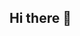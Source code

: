 ## Hi there 👋

<!--
**sgs-programmer/sgs-programmer** is a ✨ _special_ ✨ repository because its `README.md` (this file) appears on your GitHub profile.

Here are some ideas to get you started:

-## 🔭 I’m currently working on ...
- 🌱 I’m currently learning ...
- 👯 I’m looking to collaborate on ...
- 🤔 I’m looking for help with ...
- 💬 Ask me about ...
- 📫 How to reach me: ...
- 😄 Pronouns: ...
- ⚡ Fun fact: ...
-->
